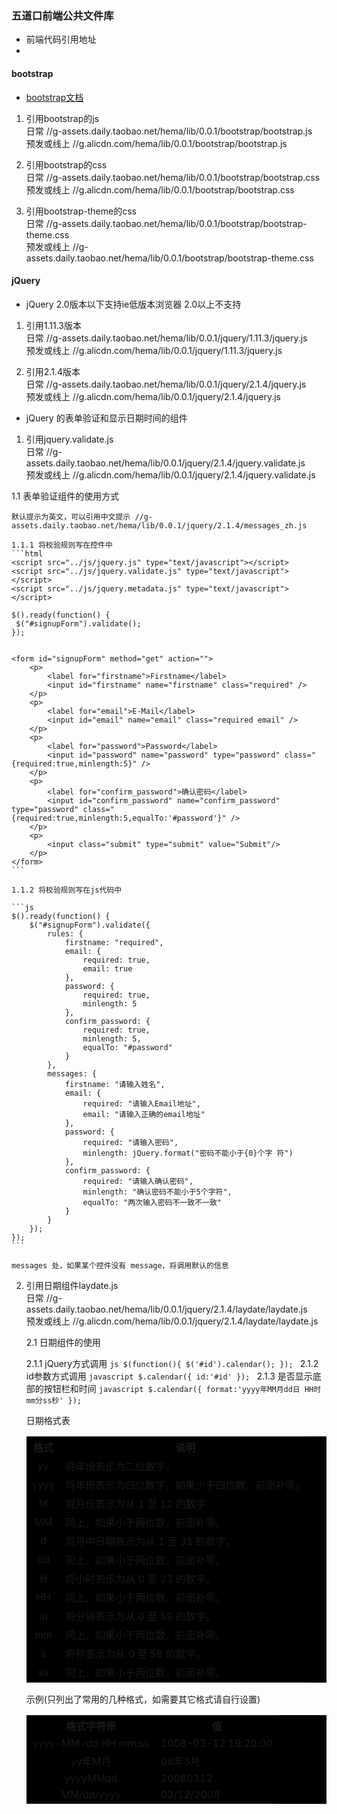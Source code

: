 ### 五道口前端公共文件库

*  前端代码引用地址
*  

#### bootstrap 


*   [bootstrap文档](http://www.bootcss.com/)    

1.  引用bootstrap的js        
    日常  //g-assets.daily.taobao.net/hema/lib/0.0.1/bootstrap/bootstrap.js        
    预发或线上  //g.alicdn.com/hema/lib/0.0.1/bootstrap/bootstrap.js      

2.  引用bootstrap的css     
    日常  //g-assets.daily.taobao.net/hema/lib/0.0.1/bootstrap/bootstrap.css     
    预发或线上  //g.alicdn.com/hema/lib/0.0.1/bootstrap/bootstrap.css      

3.  引用bootstrap-theme的css          
    日常  //g-assets.daily.taobao.net/hema/lib/0.0.1/bootstrap/bootstrap-theme.css     
    预发或线上  //g-assets.daily.taobao.net/hema/lib/0.0.1/bootstrap/bootstrap-theme.css    

#### jQuery     

 * jQuery 2.0版本以下支持ie低版本浏览器 2.0以上不支持      
 
 1. 引用1.11.3版本      
    日常   //g-assets.daily.taobao.net/hema/lib/0.0.1/jquery/1.11.3/jquery.js         
    预发或线上  //g.alicdn.com/hema/lib/0.0.1/jquery/1.11.3/jquery.js     
    
 2. 引用2.1.4版本      
    日常   //g-assets.daily.taobao.net/hema/lib/0.0.1/jquery/2.1.4/jquery.js     
    预发或线上  //g.alicdn.com/hema/lib/0.0.1/jquery/2.1.4/jquery.js 

 *	jQuery 的表单验证和显示日期时间的组件

 1. 引用jquery.validate.js<br>
 	日常	//g-assets.daily.taobao.net/hema/lib/0.0.1/jquery/2.1.4/jquery.validate.js<br>
 	预发或线上	//g.alicdn.com/hema/lib/0.0.1/jquery/2.1.4/jquery.validate.js<br>

 1.1 表单验证组件的使用方式

    默认提示为英文，可以引用中文提示 //g-assets.daily.taobao.net/hema/lib/0.0.1/jquery/2.1.4/messages_zh.js

    1.1.1 将校验规则写在控件中
    ```html
    <script src="../js/jquery.js" type="text/javascript"></script>
    <script src="../js/jquery.validate.js" type="text/javascript"></script>
    <script src="../js/jquery.metadata.js" type="text/javascript"></script>

    $().ready(function() {
     $("#signupForm").validate();
    });


    <form id="signupForm" method="get" action="">
        <p>
            <label for="firstname">Firstname</label>
            <input id="firstname" name="firstname" class="required" />
        </p>
        <p>
            <label for="email">E-Mail</label>
            <input id="email" name="email" class="required email" />
        </p>
        <p>
            <label for="password">Password</label>
            <input id="password" name="password" type="password" class="{required:true,minlength:5}" />
        </p>
        <p>
            <label for="confirm_password">确认密码</label>
            <input id="confirm_password" name="confirm_password" type="password" class="{required:true,minlength:5,equalTo:'#password'}" />
        </p>
        <p>
            <input class="submit" type="submit" value="Submit"/>
        </p>
    </form>
    ```

    1.1.2 将校验规则写在js代码中

    ```js
    $().ready(function() {
        $("#signupForm").validate({
            rules: {
                firstname: "required",
                email: {
                    required: true,
                    email: true
                },
                password: {
                    required: true,
                    minlength: 5
                },
                confirm_password: {
                    required: true,
                    minlength: 5,
                    equalTo: "#password"
                }
            },
            messages: {
                firstname: "请输入姓名",
                email: {
                    required: "请输入Email地址",
                    email: "请输入正确的email地址"
                },
                password: {
                    required: "请输入密码",
                    minlength: jQuery.format("密码不能小于{0}个字 符")
                },
                confirm_password: {
                    required: "请输入确认密码",
                    minlength: "确认密码不能小于5个字符",
                    equalTo: "两次输入密码不一致不一致"
                }
            }
        });
    });
    ```

    messages 处，如果某个控件没有 message，将调用默认的信息

 2. 引用日期组件laydate.js<br>
 	日常	//g-assets.daily.taobao.net/hema/lib/0.0.1/jquery/2.1.4/laydate/laydate.js<br>
 	预发或线上	//g.alicdn.com/hema/lib/0.0.1/jquery/2.1.4/laydate/laydate.js<br>

    2.1 日期组件的使用

    2.1.1 jQuery方式调用
        ```js
        $(function(){
            $('#id').calendar();
        });
        ```
    2.1.2 id参数方式调用
        ```javascript
        $.calendar({ id:'#id' });
        ```
    2.1.3 是否显示底部的按钮栏和时间
        ```javascript
        $.calendar({ format:'yyyy年MM月dd日 HH时mm分ss秒' });
        ```
        <p>日期格式表</p>
        <table width="100%" border="0" cellspacing="1" bgcolor="#000000">
            <tr>
                <th width="12%">格式</th>
                <th width="88%">说明</th>
            </tr>
            <tr>
                <td align="center">yy</td>
                <td>将年份表示为二位数字。</td>
            </tr>
            <tr>
                <td align="center">yyyy</td>
                <td>将年份表示为四位数字。如果少于四位数，前面补零。</td>
            </tr>
            <tr>
                <td align="center">M</td>
                <td>将月份表示为从 1 至 12 的数字</td>
            </tr>
            <tr>
                <td align="center">MM</td>
                <td>同上，如果小于两位数，前面补零。</td>
            </tr>
            <tr>
                <td align="center">d</td>
                <td>将月中日期表示为从 1 至 31 的数字。</td>
            </tr>
            <tr>
                <td align="center">dd</td>
                <td>同上，如果小于两位数，前面补零。</td>
            </tr>
            <tr>
                <td align="center">H </td>
                <td>将小时表示为从 0 至 23 的数字。</td>
            </tr>
            <tr>
                <td align="center">HH</td>
                <td>同上，如果小于两位数，前面补零。</td>
            </tr>
            <tr>
                <td align="center">m</td>
                <td>将分钟表示为从 0 至 59 的数字。</td>
            </tr>
            <tr>
                <td align="center">mm</td>
                <td>同上，如果小于两位数，前面补零。</td>
            </tr>
            <tr>
                <td align="center">s</td>
                <td>将秒表示为从 0 至 59 的数字。</td>
            </tr>
            <tr>
                <td align="center">ss</td>
                <td>同上，如果小于两位数，前面补零。</td>
            </tr>
        </table>
        <p>示例(只列出了常用的几种格式，如需要其它格式请自行设置)</p>
        <table width="100%" border="0" cellspacing="1" bgcolor="#000000">
            <tr>
                <th width="191">格式字符串</th>
                <th>值</th>
            </tr>
            <tr>
                <td align="center">yyyy-MM-dd HH:mm:ss</td>
                <td>2008-03-12 19:20:00</td>
            </tr>
            <tr>
                <td align="center">yy年M月</td>
                <td>08年3月</td>
            </tr>
            <tr>
                <td align="center">yyyyMMdd</td>
                <td>20080312</td>
            </tr>
            <tr>
                <td align="center">MM/dd/yyyy</td>
                <td>03/12/2008</td>
            </tr>
        </table>
